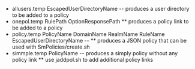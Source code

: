 * allusers.temp EscapedUserDirectoryName -- produces a user directory to be added to a policy
* onepol.temp RulePath OptionResponsePath
** produces a policy link to be added to a policy
* policy.temp PolicyName DomainName RealmName RuleName EscapedUserDirectoryName --
** produces a JSON policy that can be used with SmPolicies/create.sh
* simmple.temp PolicyName -- produces a simply policy without any policy link
** use jaddpol.sh to add additional policy links
